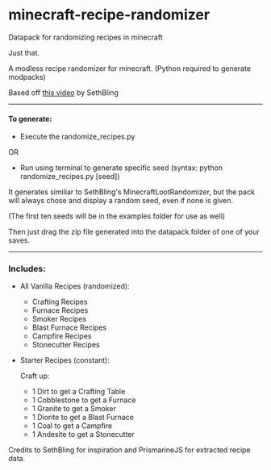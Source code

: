 # minecraft-recipe-randomizer
Datapack for randomizing recipes in minecraft

Just that.

A modless recipe randomizer for minecraft. (Python required to generate modpacks)

Based off [this video](https://www.youtube.com/watch?v=3JEXAZOrykQ) by SethBling

***

#### To generate:
  
 - Execute the randomize_recipes.py
  
  OR
  
 - Run using terminal to generate specific seed (syntax: python randomize_recipes.py [seed])

It generates similiar to SethBling's MinecraftLootRandomizer, but
the pack will always chose and display a random seed, even if none is given.

(The first ten seeds will be in the examples folder for use as well)

Then just drag the zip file generated into the datapack folder of one of your saves. 

***

### Includes:

 - All Vanilla Recipes (randomized):
   - Crafting Recipes
   - Furnace Recipes
   - Smoker Recipes
   - Blast Furnace Recipes
   - Campfire Recipes
   - Stonecutter Recipes
   
 - Starter Recipes (constant):
   
   Craft up:
 
   - 1 Dirt to get a Crafting Table
   - 1 Cobblestone to get a Furnace
   - 1 Granite to get a Smoker
   - 1 Diorite to get a Blast Furnace
   - 1 Coal to get a Campfire
   - 1 Andesite to get a Stonecutter





Credits to SethBling for inspiration and PrismarineJS for extracted recipe data.
